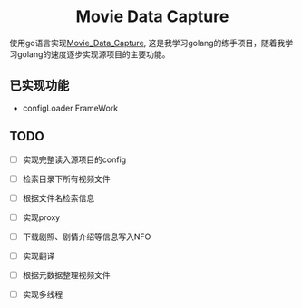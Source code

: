 <h1 align="center">Movie Data Capture</h1>

使用go语言实现[Movie_Data_Capture](https://github.com/M1andy/Movie_Data_Capture_python), 这是我学习golang的练手项目，随着我学习golang的速度逐步实现源项目的主要功能。

## 已实现功能

* configLoader FrameWork

## TODO

- [ ] 实现完整读入源项目的config
- [ ] 检索目录下所有视频文件
- [ ] 根据文件名检索信息
- [ ] 实现proxy
- [ ] 下载剧照、剧情介绍等信息写入NFO
- [ ] 实现翻译
- [ ] 根据元数据整理视频文件
- [ ] 实现多线程

